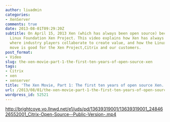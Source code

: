 ```yaml
---
author: liuadmin
categories:
- XenServer
comments: true
date: 2013-08-01T09:29:20Z
subtitle: On April 15, 2013 Xen (which has always been open source) became the
  Linux Foundation Xen Project. This video explains how Xen has always been a place
  where industry players collaborate to create value, and how the Linux Foundation
  move is good for the Xen Project,Citrix and our customers.
post_format:
- Video
slug: the-xen-movie-part-1-the-first-ten-years-of-open-source-xen
tags:
- Citrix
- xen
- xenserver
title: 'The Xen Movie, Part 1: The first ten years of open source Xen.'
url: /2013/08/01/the-xen-movie-part-1-the-first-ten-years-of-open-source-xen/
wordpress_id: 52521
---
```


http://brightcove.vo.llnwd.net/e1/uds/pd/13639319001/13639319001_2484626552001_Citrix-Open-Source--Public-Version-.mp4
